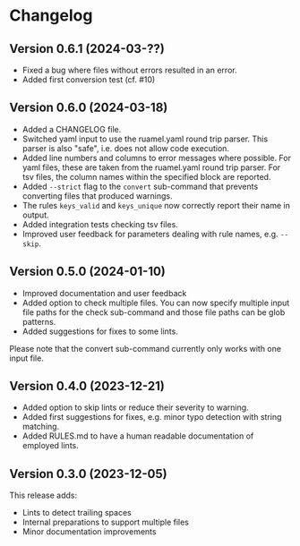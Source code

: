 # Changelog

## Version 0.6.1 (2024-03-??)

- Fixed a bug where files without errors resulted in an error.
- Added first conversion test (cf. #10)


## Version 0.6.0 (2024-03-18)

- Added a CHANGELOG file.
- Switched yaml input to use the ruamel.yaml round trip parser.
  This parser is also "safe", i.e. does not allow code execution. 
- Added line numbers and columns to error messages where possible.
  For yaml files, these are taken from the ruamel.yaml round trip parser.
  For tsv files, the column names within the specified block are reported.
- Added `--strict` flag to the `convert` sub-command that prevents converting files that produced warnings.
- The rules `keys_valid` and `keys_unique` now correctly report their name in output.
- Added integration tests checking tsv files.
- Improved user feedback for parameters dealing with rule names, e.g. `--skip`.


## Version 0.5.0 (2024-01-10)

- Improved documentation and user feedback
- Added option to check multiple files. You can now specify multiple input file paths for the check sub-command and those file paths can be glob patterns.
- Added suggestions for fixes to some lints.

Please note that the convert sub-command currently only works with one input file.


## Version 0.4.0 (2023-12-21)

- Added option to skip lints or reduce their severity to warning.
- Added first suggestions for fixes, e.g. minor typo detection with string matching.
- Added RULES.md to have a human readable documentation of employed lints.


## Version 0.3.0 (2023-12-05)

This release adds:

- Lints to detect trailing spaces
- Internal preparations to support multiple files
- Minor documentation improvements
